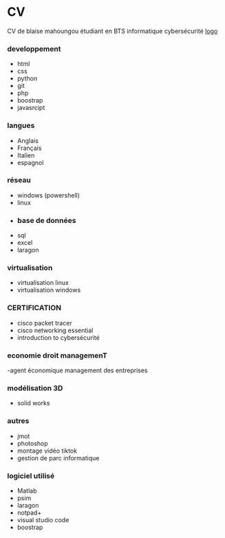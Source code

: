 # CV
CV de blaise mahoungou étudiant en BTS informatique cybersécurité
[logo](photo.JPG)


### developpement
- html
- css
- python
- git
- php
- boostrap
- javasrcipt
  
### langues
- Anglais
- Français
- Italien
- espagnol
### réseau
- windows (powershell)
- linux
- ### base de données
- sql
- excel
- laragon   

### virtualisation
- virtualisation linux
- virtualisation windows
  
### CERTIFICATION
- cisco packet tracer
- cisco networking essential
- introduction to cybersécurité

### economie droit managemenT
 -agent économique
 management des entreprises
 
### modélisation 3D
- solid works
  
### autres
- jmot
- photoshop
- montage vidéo tiktok
- gestion de parc informatique
  
### logiciel utilisé
- Matlab
- psim
- laragon
- notpad+
- visual studio code
- boostrap
